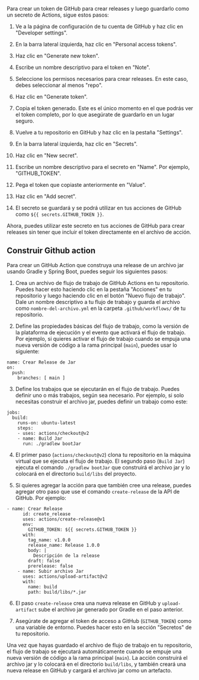 

Para crear un token de GitHub para crear releases y luego guardarlo como un secreto de Actions, sigue estos pasos:

1. Ve a la página de configuración de tu cuenta de GitHub y haz clic en "Developer settings".

2. En la barra lateral izquierda, haz clic en "Personal access tokens".

3. Haz clic en "Generate new token".

4. Escribe un nombre descriptivo para el token en "Note".

5. Seleccione los permisos necesarios para crear releases. En este caso, debes seleccionar al menos "repo".

6. Haz clic en "Generate token".

7. Copia el token generado. Este es el único momento en el que podrás ver el token completo, por lo que asegúrate de guardarlo en un lugar seguro.

8. Vuelve a tu repositorio en GitHub y haz clic en la pestaña "Settings".

9. En la barra lateral izquierda, haz clic en "Secrets".

10. Haz clic en "New secret".

11. Escribe un nombre descriptivo para el secreto en "Name". Por ejemplo, "GITHUB_TOKEN".

12. Pega el token que copiaste anteriormente en "Value".

13. Haz clic en "Add secret".

14. El secreto se guardará y se podrá utilizar en tus acciones de GitHub como `${{ secrets.GITHUB_TOKEN }}`.

Ahora, puedes utilizar este secreto en tus acciones de GitHub para crear releases sin tener que incluir el token directamente en el archivo de acción.

## Construir Github action

Para crear un GitHub Action que construya una release de un archivo jar usando Gradle y Spring Boot, puedes seguir los siguientes pasos:

1. Crea un archivo de flujo de trabajo de GitHub Actions en tu repositorio. Puedes hacer esto haciendo clic en la pestaña "Acciones" en tu repositorio y luego haciendo clic en el botón "Nuevo flujo de trabajo". Dale un nombre descriptivo a tu flujo de trabajo y guarda el archivo como `nombre-del-archivo.yml` en la carpeta `.github/workflows/` de tu repositorio.

2. Define las propiedades básicas del flujo de trabajo, como la versión de la plataforma de ejecución y el evento que activará el flujo de trabajo. Por ejemplo, si quieres activar el flujo de trabajo cuando se empuja una nueva versión de código a la rama principal (`main`), puedes usar lo siguiente:

```
name: Crear Release de Jar
on:
  push:
    branches: [ main ]
```

3. Define los trabajos que se ejecutarán en el flujo de trabajo. Puedes definir uno o más trabajos, según sea necesario. Por ejemplo, si solo necesitas construir el archivo jar, puedes definir un trabajo como este:

```
jobs:
  build:
    runs-on: ubuntu-latest
    steps:
    - uses: actions/checkout@v2
    - name: Build Jar
      run: ./gradlew bootJar
```

4. El primer paso (`actions/checkout@v2`) clona tu repositorio en la máquina virtual que se ejecuta el flujo de trabajo. El segundo paso (`Build Jar`) ejecuta el comando `./gradlew bootJar` que construirá el archivo jar y lo colocará en el directorio `build/libs` del proyecto.

5. Si quieres agregar la acción para que también cree una release, puedes agregar otro paso que use el comando `create-release` de la API de GitHub. Por ejemplo:

```
- name: Crear Release
      id: create_release
      uses: actions/create-release@v1
      env:
        GITHUB_TOKEN: ${{ secrets.GITHUB_TOKEN }}
      with:
        tag_name: v1.0.0
        release_name: Release 1.0.0
        body: |
          Descripción de la release
        draft: false
        prerelease: false
    - name: Subir archivo Jar
      uses: actions/upload-artifact@v2
      with:
        name: build
        path: build/libs/*.jar
```

6. El paso `create-release` crea una nueva release en GitHub y `upload-artifact` sube el archivo jar generado por Gradle en el paso anterior.

7. Asegúrate de agregar el token de acceso a GitHub (`GITHUB_TOKEN`) como una variable de entorno. Puedes hacer esto en la sección "Secretos" de tu repositorio. 

Una vez que hayas guardado el archivo de flujo de trabajo en tu repositorio, el flujo de trabajo se ejecutará automáticamente cuando se empuje una nueva versión de código a la rama principal (`main`). La acción construirá el archivo jar y lo colocará en el directorio `build/libs`, y también creará una nueva release en GitHub y cargará el archivo jar como un artefacto.

